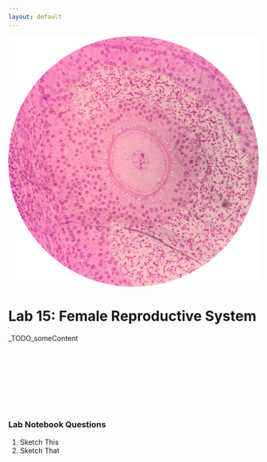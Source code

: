 ```yaml
---
layout: default
---
```


![Splash_IMAGE](./assets/images/splashImage_graafianFollicle.png)

# Lab 15: Female Reproductive System

_TODO_someContent

<br>
<br>
<br>
<br>
<br>
<br>
<br>



### Lab Notebook Questions

1.  Sketch This
2.  Sketch That

